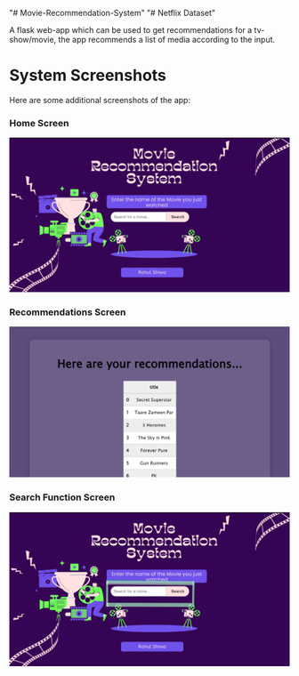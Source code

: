 "# Movie-Recommendation-System"
"# Netflix Dataset"

A flask web-app which can be used to get recommendations for a tv-show/movie, the app recommends a list of media according to the input.

# System Screenshots

Here are some additional screenshots of the app:

### Home Screen
<img src="Screenshots/Home Screen.png" alt="Home Screen" width="800"/>

### Recommendations Screen
<img src="Screenshots/Recommendations.png" alt="Recommendations Screen" width="800"/>

### Search Function Screen
<img src="Screenshots/Search Function.png" alt="Search Function Screen" width="800"/>
